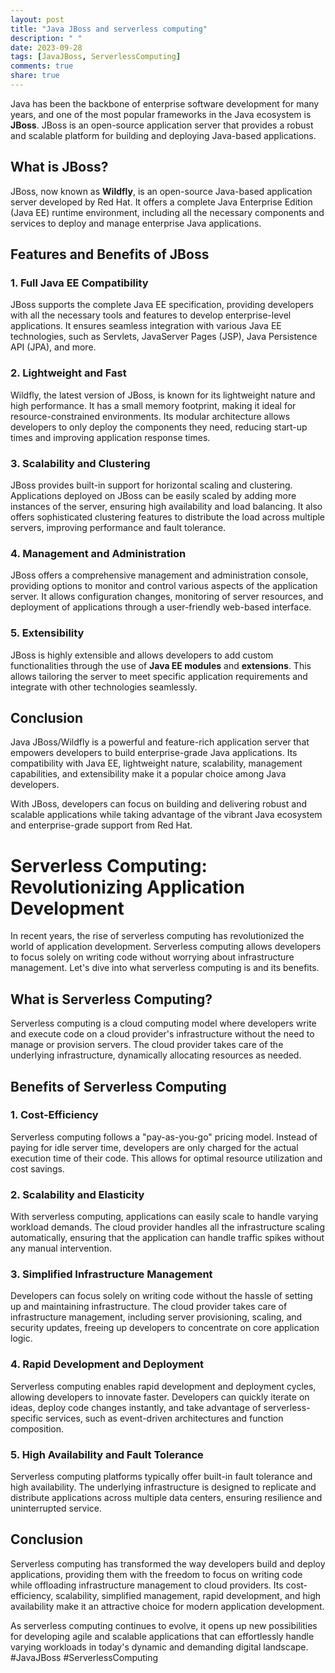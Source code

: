 ```yaml
---
layout: post
title: "Java JBoss and serverless computing"
description: " "
date: 2023-09-28
tags: [JavaJBoss, ServerlessComputing]
comments: true
share: true
---
```


Java has been the backbone of enterprise software development for many years, and one of the most popular frameworks in the Java ecosystem is **JBoss**. JBoss is an open-source application server that provides a robust and scalable platform for building and deploying Java-based applications.

## What is JBoss?

JBoss, now known as **Wildfly**, is an open-source Java-based application server developed by Red Hat. It offers a complete Java Enterprise Edition (Java EE) runtime environment, including all the necessary components and services to deploy and manage enterprise Java applications.

## Features and Benefits of JBoss

### 1. Full Java EE Compatibility

JBoss supports the complete Java EE specification, providing developers with all the necessary tools and features to develop enterprise-level applications. It ensures seamless integration with various Java EE technologies, such as Servlets, JavaServer Pages (JSP), Java Persistence API (JPA), and more.

### 2. Lightweight and Fast

Wildfly, the latest version of JBoss, is known for its lightweight nature and high performance. It has a small memory footprint, making it ideal for resource-constrained environments. Its modular architecture allows developers to only deploy the components they need, reducing start-up times and improving application response times.

### 3. Scalability and Clustering

JBoss provides built-in support for horizontal scaling and clustering. Applications deployed on JBoss can be easily scaled by adding more instances of the server, ensuring high availability and load balancing. It also offers sophisticated clustering features to distribute the load across multiple servers, improving performance and fault tolerance.

### 4. Management and Administration

JBoss offers a comprehensive management and administration console, providing options to monitor and control various aspects of the application server. It allows configuration changes, monitoring of server resources, and deployment of applications through a user-friendly web-based interface.

### 5. Extensibility

JBoss is highly extensible and allows developers to add custom functionalities through the use of **Java EE modules** and **extensions**. This allows tailoring the server to meet specific application requirements and integrate with other technologies seamlessly.

## Conclusion

Java JBoss/Wildfly is a powerful and feature-rich application server that empowers developers to build enterprise-grade Java applications. Its compatibility with Java EE, lightweight nature, scalability, management capabilities, and extensibility make it a popular choice among Java developers.

With JBoss, developers can focus on building and delivering robust and scalable applications while taking advantage of the vibrant Java ecosystem and enterprise-grade support from Red Hat.

# Serverless Computing: Revolutionizing Application Development

In recent years, the rise of serverless computing has revolutionized the world of application development. Serverless computing allows developers to focus solely on writing code without worrying about infrastructure management. Let's dive into what serverless computing is and its benefits.

## What is Serverless Computing?

Serverless computing is a cloud computing model where developers write and execute code on a cloud provider's infrastructure without the need to manage or provision servers. The cloud provider takes care of the underlying infrastructure, dynamically allocating resources as needed.

## Benefits of Serverless Computing

### 1. Cost-Efficiency

Serverless computing follows a "pay-as-you-go" pricing model. Instead of paying for idle server time, developers are only charged for the actual execution time of their code. This allows for optimal resource utilization and cost savings.

### 2. Scalability and Elasticity

With serverless computing, applications can easily scale to handle varying workload demands. The cloud provider handles all the infrastructure scaling automatically, ensuring that the application can handle traffic spikes without any manual intervention.

### 3. Simplified Infrastructure Management

Developers can focus solely on writing code without the hassle of setting up and maintaining infrastructure. The cloud provider takes care of infrastructure management, including server provisioning, scaling, and security updates, freeing up developers to concentrate on core application logic.

### 4. Rapid Development and Deployment

Serverless computing enables rapid development and deployment cycles, allowing developers to innovate faster. Developers can quickly iterate on ideas, deploy code changes instantly, and take advantage of serverless-specific services, such as event-driven architectures and function composition.

### 5. High Availability and Fault Tolerance

Serverless computing platforms typically offer built-in fault tolerance and high availability. The underlying infrastructure is designed to replicate and distribute applications across multiple data centers, ensuring resilience and uninterrupted service.

## Conclusion

Serverless computing has transformed the way developers build and deploy applications, providing them with the freedom to focus on writing code while offloading infrastructure management to cloud providers. Its cost-efficiency, scalability, simplified management, rapid development, and high availability make it an attractive choice for modern application development.

As serverless computing continues to evolve, it opens up new possibilities for developing agile and scalable applications that can effortlessly handle varying workloads in today's dynamic and demanding digital landscape. #JavaJBoss #ServerlessComputing